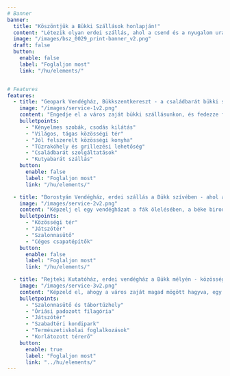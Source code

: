 ```yaml
---
# Banner
banner:
  title: "Köszöntjük a Bükki Szállások honlapján!"
  content: "Létezik olyan erdei szállás, ahol a csend és a nyugalom uralkodik, a madárcsicsergés a reggeli ébresztő és romantikus esték legszebb díszlete a csillagos égbolt."
  image: "/images/bsz_0029_print-banner_v2.png"
  draft: false
  button:
    enable: false
    label: "Foglaljon most"
    link: "/hu/elements/"


# Features
features:
  - title: "Geopark Vendégház, Bükkszentkereszt - a családbarát bükki szálláshely"
    image: "/images/service-1v2.png"
    content: "Engedje el a város zaját bükki szállásunkon, és fedezze fel a Bükk szívében rejtőző varázslatos világot! A Geopark Vendégház bükkszentkereszti szálláshelyünk ideális választás gyerekes családok és baráti társaságok számára, akik szeretnének elmerülni a természet csendjében, és felejthetetlen élményekkel gazdagodni."
    bulletpoints:
      - "Kényelmes szobák, csodás kilátás"
      - "Világos, tágas közösségi tér"
      - "Jól felszerelt közösségi konyha"
      - "Tűzrakóhely és grillezési lehetőség"
      - "Családbarát szolgáltatások"
      - "Kutyabarát szállás"
    button:
      enable: false
      label: "Foglaljon most"
      link: "/hu/elements/"

  - title: "Borostyán Vendégház, erdei szállás a Bükk szívében - ahol a romantika és a természet összefonódik"
    image: "/images/service-2v2.png"
    content: "Képzelj el egy vendégházat a fák ölelésében, a béke birodalmát. Itt a hajnalokat a szárnyasok vidám kórusa köszönti, az alkonyat utáni meghitt órákhoz pedig a tündöklő égbolt adja a legszebb hátteret, felejthetetlen, bensőséges pillanatokat szerezve. A Borostyán vendégházban, Répáshuta csodálatos környezetében, ahol a Bükk-hegység páratlan szépsége és a vendégszeretet harmóniája felejthetetlen élményt nyújt."
    bulletpoints:
      - "Közösségi tér"
      - "Játszótér"
      - "Szalonnasütő"
      - "Céges csapatépítők"
    button:
      enable: false
      label: "Foglaljon most"
      link: "/hu/elements/"

  - title: "Rejteki Kutatóház, erdei vendégház a Bükk mélyén - közösségi szálláshely osztálykirándulásra, csapatépítőre"
    image: "/images/service-3v2.png"
    content: "Képzeld el, ahogy a város zaját magad mögött hagyva, egy csendes erdei tisztáson találod magad. Ahol a madarak csicsergése és a fák susogása az egyetlen zene, a friss levegő pedig megtisztítja a tested és a lelked."
    bulletpoints:
      - "Szalonnasütő és tábortűzhely"
      - "Óriási padozott filagória"
      - "Játszótér"
      - "Szabadtéri kondipark"
      - "Természetiskolai foglalkozások"
      - "Korlátozott térerő"
    button:
      enable: true
      label: "Foglaljon most"
      link: "../hu/elements/"
---
```


